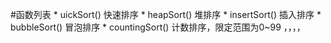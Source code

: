 #函数列表
         * uickSort()   快速排序 
	 * heapSort()  堆排序 
	 * insertSort() 插入排序
	 * bubbleSort() 冒泡排序
	 * countingSort() 计数排序，限定范围为0~99
 ，，，，
